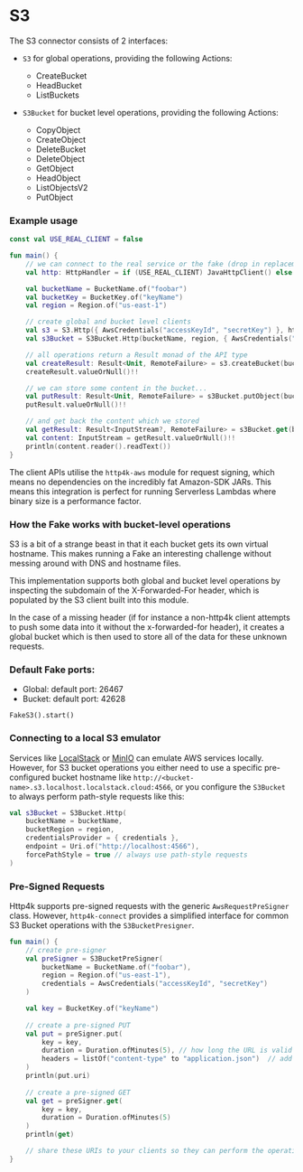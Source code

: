 # S3

The S3 connector consists of 2 interfaces:

- `S3` for global operations, providing the following Actions:

    * CreateBucket
    * HeadBucket
    * ListBuckets

- `S3Bucket` for bucket level operations, providing the following Actions:

    * CopyObject
    * CreateObject
    * DeleteBucket
    * DeleteObject
    * GetObject
    * HeadObject
    * ListObjectsV2
    * PutObject

### Example usage

```kotlin
const val USE_REAL_CLIENT = false

fun main() {
    // we can connect to the real service or the fake (drop in replacement)
    val http: HttpHandler = if (USE_REAL_CLIENT) JavaHttpClient() else FakeS3()

    val bucketName = BucketName.of("foobar")
    val bucketKey = BucketKey.of("keyName")
    val region = Region.of("us-east-1")

    // create global and bucket level clients
    val s3 = S3.Http({ AwsCredentials("accessKeyId", "secretKey") }, http.debug())
    val s3Bucket = S3Bucket.Http(bucketName, region, { AwsCredentials("accessKeyId", "secretKey") }, http.debug())

    // all operations return a Result monad of the API type
    val createResult: Result<Unit, RemoteFailure> = s3.createBucket(bucketName, region)
    createResult.valueOrNull()!!

    // we can store some content in the bucket...
    val putResult: Result<Unit, RemoteFailure> = s3Bucket.putObject(bucketKey, "hellothere".byteInputStream())
    putResult.valueOrNull()!!

    // and get back the content which we stored
    val getResult: Result<InputStream?, RemoteFailure> = s3Bucket.get(bucketKey)
    val content: InputStream = getResult.valueOrNull()!!
    println(content.reader().readText())
}
```

The client APIs utilise the `http4k-aws` module for request signing, which means no dependencies on the incredibly fat
Amazon-SDK JARs. This means this integration is perfect for running Serverless Lambdas where binary size is a
performance factor.

### How the Fake works with bucket-level operations

S3 is a bit of a strange beast in that it each bucket gets its own virtual hostname. This makes running a Fake an
interesting challenge without messing around with DNS and hostname files.

This implementation supports both global and bucket level operations by inspecting the subdomain of the X-Forwarded-For
header, which is populated by the S3 client built into this module.

In the case of a missing header (if for instance a non-http4k client attempts to push some data into it without the
x-forwarded-for header), it creates a global bucket which is then used to store all of the data for these unknown
requests.

### Default Fake ports:

- Global: default port: 26467
- Bucket: default port: 42628

```
FakeS3().start()
```

### Connecting to a local S3 emulator

Services like [LocalStack](https://docs.localstack.cloud/user-guide/aws/s3/) or
[MinIO](https://min.io/docs/minio/container/index.html) can emulate AWS services locally.
However, for S3 bucket operations you either need to use a specific pre-configured bucket hostname 
like `http://<bucket-name>.s3.localhost.localstack.cloud:4566`, or you configure the `S3Bucket` to always 
perform path-style requests like this:

```kotlin
val s3Bucket = S3Bucket.Http(
    bucketName = bucketName, 
    bucketRegion = region,
    credentialsProvider = { credentials }, 
    endpoint = Uri.of("http://localhost:4566"),
    forcePathStyle = true // always use path-style requests
)
```

### Pre-Signed Requests

Http4k supports pre-signed requests with the generic `AwsRequestPreSigner` class.
However, `http4k-connect` provides a simplified interface for common S3 Bucket operations with the `S3BucketPresigner`.

```kotlin
fun main() {    
    // create pre-signer
    val preSigner = S3BucketPreSigner(
        bucketName = BucketName.of("foobar"),
        region = Region.of("us-east-1"),
        credentials = AwsCredentials("accessKeyId", "secretKey")
    )

    val key = BucketKey.of("keyName")
    
    // create a pre-signed PUT
    val put = preSigner.put(
        key = key,
        duration = Duration.ofMinutes(5), // how long the URL is valid for
        headers = listOf("content-type" to "application.json")  // add optional signed headers
    )
    println(put.uri)
    
    // create a pre-signed GET
    val get = preSigner.get(
        key = key,
        duration = Duration.ofMinutes(5)
    )
    println(get)

    // share these URIs to your clients so they can perform the operations without credentials
}
```
